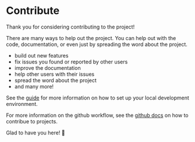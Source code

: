 # Contribute

Thank you for considering contributing to the project!

There are many ways to help out the project. You can help out with the code, documentation, or even just by spreading the word about the project.

- build out new features
- fix issues you found or reported by other users
- improve the documentation
- help other users with their issues
- spread the word about the project
- and many more!

See the [guide](/docs/contributing/local-development) for more information on how to set up your local development environment.

For more information on the github workflow, see the [github docs](https://docs.github.com/en/get-started/quickstart/contributing-to-projects) on how to contribue to projects.

Glad to have you here! 🎉
